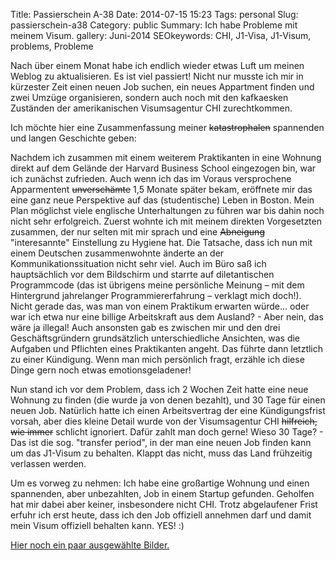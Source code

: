 Title: Passierschein A-38
Date: 2014-07-15 15:23
Tags: personal
Slug: passierschein-a38
Category: public
Summary: Ich habe Probleme mit meinem Visum.
gallery: Juni-2014
SEOkeywords: CHI, J1-Visa, J1-Visum, problems, Probleme

Nach über einem Monat habe ich endlich wieder etwas Luft um meinen Weblog zu aktualisieren. Es ist viel passiert! Nicht nur musste ich mir in kürzester Zeit einen neuen Job suchen, ein neues Appartment finden und zwei Umzüge organisieren, sondern auch noch mit den kafkaesken Zuständen der amerikanischen Visumsagentur CHI zurechtkommen.

Ich möchte hier eine Zusammenfassung meiner <del>katastrophalen</del> spannenden und langen Geschichte geben:

Nachdem ich zusammen mit einem weiterem Praktikanten in eine Wohnung direkt auf dem Gelände der Harvard Business School eingezogen bin, war ich zunächst zufrieden. Auch wenn ich das im Voraus versprochene Apparmentent <del>unverschämte</del> 1,5 Monate später bekam, eröffnete mir das eine ganz neue Perspektive auf das (studentische) Leben in Boston. Mein Plan möglichst viele englische Unterhaltungen zu führen war bis dahin noch nicht sehr erfolgreich. Zuerst wohnte ich mit meinem direkten Vorgesetzten zusammen, der nur selten mit mir sprach und eine <del>Abneigung</del> "interesannte" Einstellung zu Hygiene hat. Die Tatsache, dass ich nun mit einem Deutschen zusammenwohnte änderte an der Kommunikationssituation nicht sehr viel. Auch im Büro saß ich hauptsächlich vor dem Bildschirm und starrte auf diletantischen Programmcode (das ist übrigens meine persönliche Meinung – mit dem Hintergrund jahrelanger Programmiererfahrung – verklagt mich doch!). Nicht gerade das, was man von einem Praktikum erwarten würde... oder war ich etwa nur eine billige Arbeitskraft aus dem Ausland? - Aber nein, das wäre ja illegal!
Auch ansonsten gab es zwischen mir und den drei Geschäftsgründern grundsätzlich unterschiedliche Ansichten, was die Aufgaben und Pflichten eines Praktikanten angeht. Das führte dann letztlich zu einer Kündigung. Wenn man mich persönlich fragt, erzähle ich diese Dinge gern noch etwas emotionsgeladener!

Nun stand ich vor dem Problem, dass ich 2 Wochen Zeit hatte eine neue Wohnung zu finden (die wurde ja von denen bezahlt), und 30 Tage für einen neuen Job. Natürlich hatte ich einen Arbeitsvertrag der eine Kündigungsfrist vorsah, aber dies kleine Detail wurde von der Visumsagentur CHI <del>hilfreich, wie immer</del> schlicht ignoriert. Dafür zahlt man doch gerne! Wieso 30 Tage? - Das ist die sog. "transfer period", in der man eine neuen Job finden kann um das J1-Visum zu behalten. Klappt das nicht, muss das Land frühzeitig verlassen werden. 

Um es vorweg zu nehmen: Ich habe eine großartige Wohnung und einen spannenden, aber unbezahlten, Job in einem Startup gefunden. Geholfen hat mir dabei aber keiner, insbesondere nicht CHI. Trotz abgelaufener Frist erfuhr ich erst heute, dass ich den Job offiziell annehmen darf und damit mein Visum offiziell behalten kann. YES! :)

[Hier noch ein paar ausgewählte Bilder.](https://tim-kraemer.de/blog/#gallery-Juni-2014)

